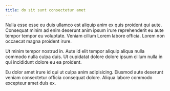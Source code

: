 ```yaml
---
title: do sit sunt consectetur amet
---
```


Nulla esse esse eu duis ullamco est aliquip anim ex quis proident qui aute. Consequat minim ad enim deserunt anim ipsum irure reprehenderit eu aute tempor tempor eu voluptate. Veniam cillum Lorem labore officia. Lorem non occaecat magna proident irure.

Ut minim tempor nostrud in. Aute id elit tempor aliquip aliqua nulla commodo nulla culpa duis. Ut cupidatat dolore dolore ipsum cillum nulla in qui incididunt dolore eu ea proident.

Eu dolor amet irure id qui ut culpa anim adipisicing. Eiusmod aute deserunt veniam consectetur officia consequat dolore. Aliqua labore commodo excepteur amet duis ex.